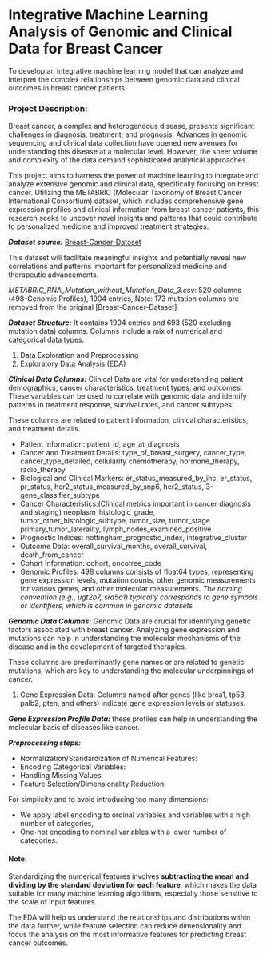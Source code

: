 # Integrative Machine Learning Analysis of Genomic and Clinical Data for Breast Cancer

To develop an integrative machine learning model that can analyze and interpret the complex relationships between genomic data and clinical outcomes in breast cancer patients.

### Project Description:
Breast cancer, a complex and heterogeneous disease, presents significant challenges in diagnosis, treatment, and prognosis. Advances in genomic sequencing and clinical data collection have opened new avenues for understanding this disease at a molecular level. However, the sheer volume and complexity of the data demand sophisticated analytical approaches.

This project aims to harness the power of machine learning to integrate and analyze extensive genomic and clinical data, specifically focusing on breast cancer. Utilizing the METABRIC (Molecular Taxonomy of Breast Cancer International Consortium) dataset, which includes comprehensive gene expression profiles and clinical information from breast cancer patients, this research seeks to uncover novel insights and patterns that could contribute to personalized medicine and improved treatment strategies.

***Dataset source:***  [Breast-Cancer-Dataset](https://www.kaggle.com/datasets/raghadalharbi/breast-cancer-gene-expression-profiles-metabric/data)

This dataset will facilitate meaningful insights and potentially reveal new correlations and patterns important for personalized medicine and therapeutic advancements.

*METABRIC_RNA_Mutation_without_Mutation_Data_3.csv*: 520 columns (498-Genomic Profiles), 1904 entries, 
Note: 173 mutation columns are removed from the original [Breast-Cancer-Dataset]

***Dataset Structure:*** It contains 1904 entries and 693 (520 excluding mutation data) columns. Columns include a mix of numerical and categorical data types.

1. Data Exploration and Preprocessing
2. Exploratory Data Analysis (EDA) 



***Clinical Data Columns:***
Clinical Data are vital for understanding patient demographics, cancer characteristics, treatment types, and outcomes. These variables can be used to correlate with genomic data and identify patterns in treatment response, survival rates, and cancer subtypes.

These columns are related to patient information, clinical characteristics, and treatment details.

- Patient Information: 
    patient_id, age_at_diagnosis
- Cancer and Treatment Details: 
    type_of_breast_surgery, cancer_type, cancer_type_detailed, cellularity chemotherapy, hormone_therapy, radio_therapy
- Biological and Clinical Markers: 
    er_status_measured_by_ihc, er_status, pr_status, her2_status_measured_by_snp6, her2_status, 3-gene_classifier_subtype
- Cancer Characteristics:(Clinical metrics important in cancer diagnosis and staging) 
    neoplasm_histologic_grade, tumor_other_histologic_subtype, tumor_size, tumor_stage primary_tumor_laterality, lymph_nodes_examined_positive
- Prognostic Indices: 
    nottingham_prognostic_index, integrative_cluster
- Outcome Data: 
    overall_survival_months, overall_survival, death_from_cancer
- Cohort Information: 
    cohort, oncotree_code
- Genomic Profiles: 
    498 columns consists of float64 types, representing gene expression levels, mutation counts, other genomic measurements for various genes, and other molecular measurements.
    *The naming convention (e.g., ugt2b7, srd5a1) typically corresponds to gene symbols or identifiers, which is common in genomic datasets*

***Genomic Data Columns:***
Genomic Data are crucial for identifying genetic factors associated with breast cancer. Analyzing gene expression and mutations can help in understanding the molecular mechanisms of the disease and in the development of targeted therapies.

These columns are predominantly gene names or are related to genetic mutations, which are key to understanding the molecular underpinnings of cancer.

1. Gene Expression Data: Columns named after genes (like brca1, tp53, palb2, pten, and others) indicate gene expression levels or statuses.


***Gene Expression Profile Data:*** these profiles can help in understanding the molecular basis of diseases like cancer.

***Preprocessing steps:***
- Normalization/Standardization of Numerical Features:
- Encoding Categorical Variables:
- Handling Missing Values:
- Feature Selection/Dimensionality Reduction:

For simplicity and to avoid introducing too many dimensions:
- We apply label encoding to ordinal variables and variables with a high number of categories,
- One-hot encoding to nominal variables with a lower number of categories.

#### Note: 
Standardizing the numerical features involves **subtracting the mean and dividing by the standard deviation for each feature**, which makes the data suitable for many machine learning algorithms, especially those sensitive to the scale of input features.

The EDA will help us understand the relationships and distributions within the data further, while feature selection can reduce dimensionality and focus the analysis on the most informative features for predicting breast cancer outcomes.
